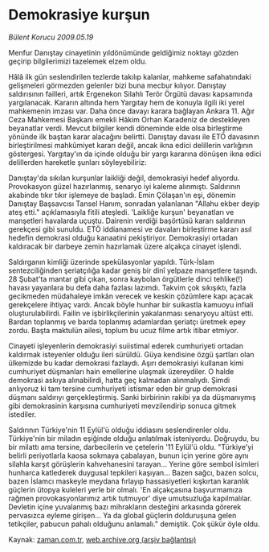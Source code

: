 # Demokrasiye kurşun

*Bülent Korucu 2009.05.19*

<tr><td class="metin" colspan="2" style="padding-top: 20px; padding-left: 5px; padding-right: 10px;">Menfur Danıştay cinayetinin yıldönümünde geldiğimiz noktayı gözden geçirip bilgilerimizi tazelemek elzem oldu.</td></tr><tr><td class="metin" colspan="2" style="padding-top: 20px; padding-left: 5px; padding-right: 10px;"><p>Hâlâ ilk gün seslendirilen tezlerde takılıp kalanlar, mahkeme safahatındaki gelişmeleri görmezden gelenler bizi buna mecbur kılıyor. Danıştay saldırısının failleri, artık Ergenekon Silahlı Terör Örgütü davası kapsamında yargılanacak. Kararın altında hem Yargıtay hem de konuyla ilgili iki yerel mahkemenin imzası var. Daha önce davayı karara bağlayan Ankara 11. Ağır Ceza Mahkemesi Başkanı emekli Hâkim Orhan Karadeniz de destekleyen beyanatlar verdi. Mevcut bilgiler kendi döneminde elde olsa birleştirme yönünde ilk baştan karar alacağını belirtti. Danıştay davası ile ETÖ davasının birleştirilmesi mahkûmiyet kararı değil, ancak ikna edici delillerin varlığının göstergesi. Yargıtay'ın da içinde olduğu bir yargı kararına dönüşen ikna edici delillerden hareketle şunları söyleyebiliriz:
<p> Danıştay'da sıkılan kurşunlar laikliği değil, demokrasiyi hedef alıyordu. Provokasyon güzel hazırlanmış, senaryo iyi kaleme alınmıştı. Saldırının akabinde tıkır tıkır işlemeye de başladı. Emin Çölaşan'ın eşi, dönemin Danıştay Başsavcısı Tansel Hanım, sonradan yalanlanan "Allahu ekber deyip ateş etti." açıklamasıyla fitili ateşledi. 'Laikliğe kurşun' beyanatları ve manşetleri havalarda uçuştu. Dairenin verdiği başörtüsü kararı saldırının gerekçesi gibi sunuldu. ETÖ iddianamesi ve davaları birleştirme kararı asıl hedefin demokrasi olduğu kanaatini pekiştiriyor. Demokrasiyi ortadan kaldıracak bir darbeye zemin hazırlamak üzere alçakça cinayet işlendi.
<p> Saldırganın kimliği üzerinde spekülasyonlar yapıldı. Türk-İslam sentezciliğinden şeriatçılığa kadar geniş bir dinî yelpaze manşetlere taşındı. 28 Şubat'ta mantar gibi çıkan, sonra kaybolan örgütlerle dinci tehlike(!) havası yayanlara bu defa daha fazlası lazımdı. Takvim çok sıkışıktı, fazla gecikmeden müdahaleye imkân verecek ve keskin çözümlere kapı açacak gerekçelere ihtiyaç vardı. Ancak böyle hunhar bir suikastla kamuoyu infiali oluşturulabilirdi. Failin ve işbirlikçilerinin yakalanması senaryoyu altüst etti. Bardan toplanmış ve barda toplanmış adamlardan şeriatçı üretmek epey zordu. Başta maktulün ailesi, toplum bu ucuz filme artık itibar etmiyor.
<p> Cinayeti işleyenlerin demokrasiyi suiistimal ederek cumhuriyeti ortadan kaldırmak isteyenler olduğu ileri sürüldü. Güya kendisine özgü şartları olan ülkemizde bu kadar demokrasi fazlaydı. Aşırı demokrasiyi kullanan kimi cumhuriyet düşmanları hain emellerine ulaşmak üzereydiler. O halde demokrasi askıya alınabilirdi, hatta geç kalmadan alınmalıydı. Şimdi anlıyoruz ki tam tersine cumhuriyeti istismar eden bir grup demokrasi düşmanı saldırıyı gerçekleştirmiş. Sanki birbirinin rakibi ya da düşmanıymış gibi demokrasinin karşısına cumhuriyeti mevzilendirip sonuca gitmek istediler.
<p> Saldırının Türkiye'nin 11 Eylül'ü olduğu iddiasını seslendirenler oldu. Türkiye'nin bir miladın eşiğinde olduğu anlatılmak isteniyordu. Doğruydu, bu bir milattı ama tersine, darbecilerin ve çetelerin '11 Eylül'ü oldu. "Türkiye'yi belirli periyotlarla kaosa sokmaya çabalayan, bunun için yerine göre aynı silahla karşıt görüşlerin kahvehanesini tarayan... Yerine göre sembol isimleri hunharca katlederek duygusal tepkileri kaşıyan... Bazen sağcı, bazen solcu, bazen İslamcı maskeyle meydana fırlayıp hassasiyetleri kışkırtan karanlık güçlerin ütopya kuleleri yerle bir olmalı. 'En alçakçasına başvurmamıza rağmen provokasyonlarımız artık tutmuyor' diye umutsuzluğa kapılmalılar. Devletin içine yuvalanmış bazı mihrakların desteğini arkasında görerek pervasızca eyleme girişen... Ya da global güçlerin dolduruşuna gelen tetikçiler, pabucun pahalı olduğunu anlamalı." demiştik. Çok şükür öyle oldu. <br/></p></p></p></p></p></td></tr>

Kaynak: [zaman.com.tr](http://zaman.com.tr/yazar.do?yazino=849391), [web.archive.org (arşiv bağlantısı)](http://web.archive.org/web/20090523163500/http://www.zaman.com.tr:80/yazar.do?yazino=849391)
